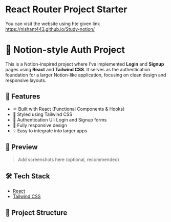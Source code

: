 # React Router Project Starter
You can visit the website using hte given link
 https://nishant443.github.io/Study-notion/
# 📝 Notion-style Auth Project

This is a Notion-inspired project where I’ve implemented **Login** and **Signup** pages using **React** and **Tailwind CSS**. It serves as the authentication foundation for a larger Notion-like application, focusing on clean design and responsive layouts.

## 🚀 Features

- ⚛️ Built with React (Functional Components & Hooks)
- 🎨 Styled using Tailwind CSS
- 🔐 Authentication UI: Login and Signup forms
- 📱 Fully responsive design
- 💡 Easy to integrate into larger apps

## 📸 Preview

> Add screenshots here (optional, recommended)

## 🛠️ Tech Stack

- [React](https://reactjs.org/)
- [Tailwind CSS](https://tailwindcss.com/)

## 📁 Project Structure

